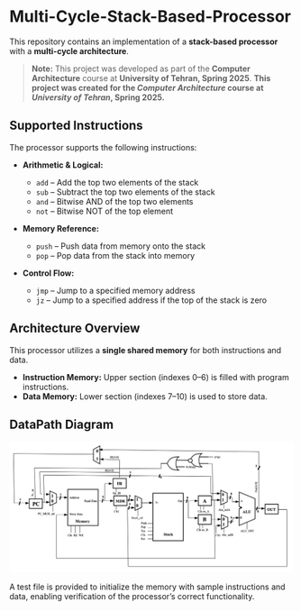 # Multi-Cycle-Stack-Based-Processor

This repository contains an implementation of a **stack-based processor** with a **multi-cycle architecture**.
> **Note:** This project was developed as part of the **Computer Architecture** course at **University of Tehran, Spring 2025**.
 > **This project was created for the _Computer Architecture_ course at _University of Tehran_, Spring 2025.**



##  Supported Instructions
The processor supports the following instructions:

- **Arithmetic & Logical:**
  - `add` – Add the top two elements of the stack
  - `sub` – Subtract the top two elements of the stack
  - `and` – Bitwise AND of the top two elements
  - `not` – Bitwise NOT of the top element

- **Memory Reference:**
  - `push` – Push data from memory onto the stack
  - `pop` – Pop data from the stack into memory

- **Control Flow:**
  - `jmp` – Jump to a specified memory address
  - `jz` – Jump to a specified address if the top of the stack is zero

##  Architecture Overview
This processor utilizes a **single shared memory** for both instructions and data.  
- **Instruction Memory:** Upper section (indexes 0–6) is filled with program instructions.  
- **Data Memory:** Lower section (indexes 7–10) is used to store data.

## DataPath Diagram
![DataPath](Src/DataPath.png)

A test file is provided to initialize the memory with sample instructions and data, enabling verification of the processor’s correct functionality.
